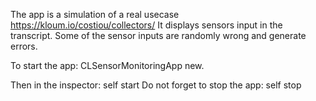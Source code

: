 The app is a simulation of a real usecase https://kloum.io/costiou/collectors/
It displays sensors input in the transcript. Some of the sensor inputs are randomly wrong and generate errors.

To start the app:
CLSensorMonitoringApp new.

Then in the inspector: self start 
Do not forget to stop the app: self stop
